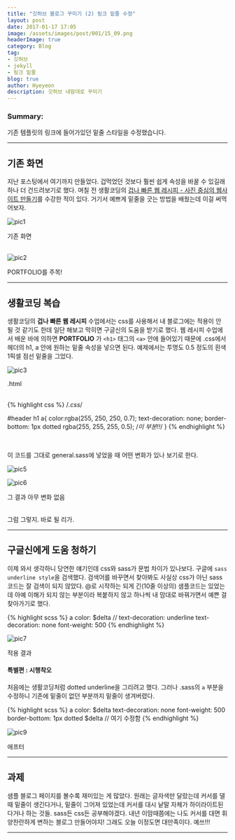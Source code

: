```yaml
---
title: "깃허브 블로그 꾸미기 (2) 링크 밑줄 수정"
layout: post
date: 2017-01-17 17:05
image: /assets/images/post/001/15_09.png
headerImage: true
category: Blog
tag:
- 깃허브
- jekyll
- 링크 밑줄
blog: true
author: Hyeyeon
description: 깃허브 내맘대로 꾸미기
---
```


### Summary:

기존 템플릿의 링크에 들어가있던 밑줄 스타일을 수정했습니다.

---



## 기존 화면

지난 포스팅에서 여기까지 만들었다. 겁먹었던 것보다 훨씬 쉽게 속성을 바꿀 수 있길래 하나 더 건드려보기로 했다. 며칠 전 생활코딩의 [겁나 빠른 웹 레시피 - 사진 중심의 웹사이트 만들기](https://opentutorials.org/module/2398/13815)를 수강한 적이 있다. 거기서 예쁘게 밑줄을 긋는 방법을 배웠는데 이걸 써먹어보자.

![pic1](/assets/images/post/001/15_01.png)
<figcaption class="caption">기존 화면</figcaption>

<br>

![pic2](/assets/images/post/001/15_02.png)
<figcaption class="caption">PORTFOLIO를 주목!</figcaption>

---

## 생활코딩 복습

생활코딩의 **겁나 빠른 웹 레시피** 수업에서는 css를 사용해서 내 블로그에는 적용이 안 될 것 같기도 한데 일단 해보고 막히면 구글신의 도움을 받기로 했다. 웹 레시피 수업에서 배운 바에 의하면 **PORTFOLIO** 가 `<h1>` 태그의 `<a>` 안에 들어있기 때문에 .css에서 헤더의 h1, a 안에 원하는 밑줄 속성을 넣으면 된다. 예제에서는 투명도 0.5 정도의 흰색 1픽셀 점선 밑줄을 그었다.

![pic3](/assets/images/post/001/15_03.png)
<figcaption class="caption">.html</figcaption>

<br>

{% highlight css %}
/*.css*/

#header h1 a{
  color:rgba(255, 250, 250, 0.7);
  text-decoration: none;
  border-bottom: 1px dotted rgba(255, 255, 255, 0.5);  /*이 부분!!*/
}
{% endhighlight %}

<br>

이 코드를 그대로 general.sass에 넣었을 때 어떤 변화가 있나 보기로 한다.

![pic5](/assets/images/post/001/15_05.png)

![pic6](/assets/images/post/001/15_06.png)
<figcaption class="caption">그 결과 아무 변화 없음</figcaption>

<br>

그럼 그렇지. 바로 될 리가.

---

## 구글신에게 도움 청하기

이제 와서 생각하니 당연한 얘기인데 css와 sass가 문법 차이가 있나보다. 구글에 `sass underline style`을 검색했다. 검색어를 바꾸면서 찾아봐도 사실상 css가 아닌 sass 코드는 잘 검색이 되지 않았다. @로 시작하는 되게 긴(10줄 이상의) 샘플코드는 있었는데 아예 이해가 되지 않는 부분이라 복붙하지 않고 하나씩 내 맘대로 바꿔가면서 예쁜 걸 찾아가기로 했다.

{% highlight scss %}
a
	color: $delta
	// text-decoration: underline
	text-decoration: none
	font-weight: 500
{% endhighlight %}

![pic7](/assets/images/post/001/15_07.png)
<figcaption class="caption">적용 결과</figcaption>


#### 특별편 : 시행착오

처음에는 생활코딩처럼 dotted underline을 그리려고 했다. 그러나 .sass의 `a` 부분을 수정하니 기존에 밑줄이 없던 부분까지 밑줄이 생겨버렸다.

{% highlight scss %}
a
	color: $delta
	text-decoration: none
	font-weight: 500
	border-bottom: 1px dotted $delta   // 여기 수정함
{% endhighlight %}

![pic9](/assets/images/post/001/15_09.png)
<figcaption class="caption">애프터</figcaption>

---

## 과제

샘플 블로그 페이지를 볼수록 재미있는 게 많았다. 원래는 글자색만 달랐는데 커서를 댈 때 밑줄이 생긴다거나, 밑줄이 그어져 있었는데 커서를 대시 낱말 자체가 하이라이트된다거나 하는 것들. sass든 css든 공부해야겠다. 내년 이맘때쯤에는 나도 커서를 대면 휘양찬란하게 변하는 블로그 만들어야지! 그래도 오늘 이정도면 대만족이다. 예쓰!!!

---
